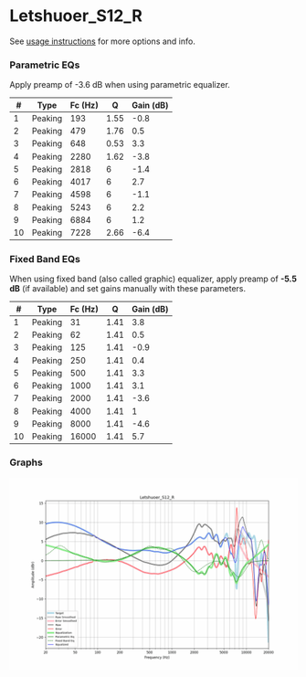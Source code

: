 # Letshuoer_S12_R
See [usage instructions](https://github.com/jaakkopasanen/AutoEq#usage) for more options and info.

### Parametric EQs
Apply preamp of -3.6 dB when using parametric equalizer.

|   # | Type    |   Fc (Hz) |    Q |   Gain (dB) |
|-----|---------|-----------|------|-------------|
|   1 | Peaking |       193 | 1.55 |        -0.8 |
|   2 | Peaking |       479 | 1.76 |         0.5 |
|   3 | Peaking |       648 | 0.53 |         3.3 |
|   4 | Peaking |      2280 | 1.62 |        -3.8 |
|   5 | Peaking |      2818 | 6    |        -1.4 |
|   6 | Peaking |      4017 | 6    |         2.7 |
|   7 | Peaking |      4598 | 6    |        -1.1 |
|   8 | Peaking |      5243 | 6    |         2.2 |
|   9 | Peaking |      6884 | 6    |         1.2 |
|  10 | Peaking |      7228 | 2.66 |        -6.4 |

### Fixed Band EQs
When using fixed band (also called graphic) equalizer, apply preamp of **-5.5 dB** (if available) and set gains manually with these parameters.

|   # | Type    |   Fc (Hz) |    Q |   Gain (dB) |
|-----|---------|-----------|------|-------------|
|   1 | Peaking |        31 | 1.41 |         3.8 |
|   2 | Peaking |        62 | 1.41 |         0.5 |
|   3 | Peaking |       125 | 1.41 |        -0.9 |
|   4 | Peaking |       250 | 1.41 |         0.4 |
|   5 | Peaking |       500 | 1.41 |         3.3 |
|   6 | Peaking |      1000 | 1.41 |         3.1 |
|   7 | Peaking |      2000 | 1.41 |        -3.6 |
|   8 | Peaking |      4000 | 1.41 |         1   |
|   9 | Peaking |      8000 | 1.41 |        -4.6 |
|  10 | Peaking |     16000 | 1.41 |         5.7 |

### Graphs
![](./Letshuoer_S12_R.png)
